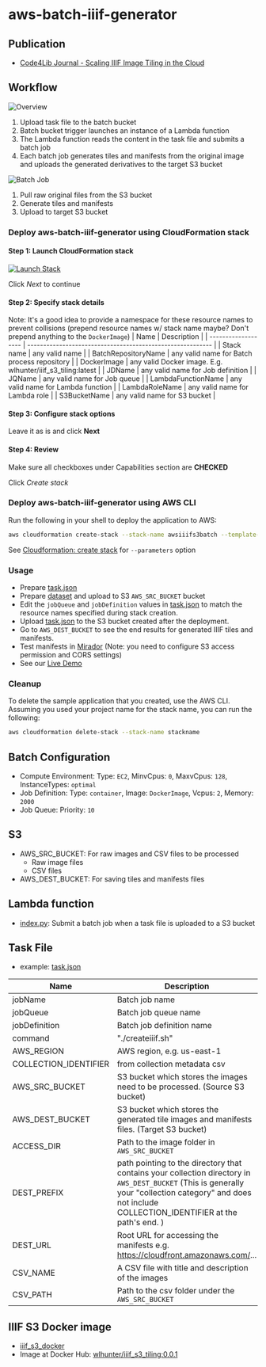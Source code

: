 # aws-batch-iiif-generator

## Publication

- [Code4Lib Journal - Scaling IIIF Image Tiling in the Cloud](https://journal.code4lib.org/articles/14933)

## Workflow

![Overview](images/overview.png "Overview")

1. Upload task file to the batch bucket
2. Batch bucket trigger launches an instance of a Lambda function
3. The Lambda function reads the content in the task file and submits a batch job
4. Each batch job generates tiles and manifests from the original image and uploads the generated derivatives to the target S3 bucket

![Batch Job](images/batch_job.png "Batch Job")

1. Pull raw original files from the S3 bucket
2. Generate tiles and manifests
3. Upload to target S3 bucket

### Deploy aws-batch-iiif-generator using CloudFormation stack

#### Step 1: Launch CloudFormation stack

[![Launch Stack](https://cdn.rawgit.com/buildkite/cloudformation-launch-stack-button-svg/master/launch-stack.svg)](https://console.aws.amazon.com/cloudformation/home?region=us-east-1#/stacks/new?&templateURL=https://vtlib-cf-template.s3.amazonaws.com/prod/cf-templates/aws-batch-iiif-generator/20240605/awsiiifs3batch.template)

Click _Next_ to continue

#### Step 2: Specify stack details

Note: It's a good idea to provide a namespace for these resource names to prevent collisions (prepend resource names w/ stack name maybe? Don't prepend anything to the `DockerImage`)
| Name | Description |
| ------------------- | ---------------------------------------------------------- |
| Stack name | any valid name |
| BatchRepositoryName | any valid name for Batch process repository |
| DockerImage | any valid Docker image. E.g. wlhunter/iiif_s3_tiling:latest |
| JDName | any valid name for Job definition |
| JQName | any valid name for Job queue |
| LambdaFunctionName | any valid name for Lambda function |
| LambdaRoleName | any valid name for Lambda role |
| S3BucketName | any valid name for S3 bucket |

#### Step 3: Configure stack options

Leave it as is and click **Next**

#### Step 4: Review

Make sure all checkboxes under Capabilities section are **CHECKED**

Click _Create stack_

### Deploy aws-batch-iiif-generator using AWS CLI

Run the following in your shell to deploy the application to AWS:

```bash
aws cloudformation create-stack --stack-name awsiiifs3batch --template-body file://awsiiifs3batch.template --capabilities CAPABILITY_NAMED_IAM
```

See [Cloudformation: create stack](https://docs.aws.amazon.com/cli/latest/reference/cloudformation/create-stack.html) for `--parameters` option

### Usage

- Prepare [task.json](examples/task.json)
- Prepare [dataset](examples/sample_dataset.zip) and upload to S3 `AWS_SRC_BUCKET` bucket
- Edit the `jobQueue` and `jobDefinition` values in [task.json](examples/task.json) to match the resource names specified during stack creation.
- Upload [task.json](examples/task.json) to the S3 bucket created after the deployment.
- Go to `AWS_DEST_BUCKET` to see the end results for generated IIIF tiles and manifests.
- Test manifests in [Mirador](https://projectmirador.org/demo/) (Note: you need to configure S3 access permission and CORS settings)
- See our [Live Demo](https://d2fmsr62h737j1.cloudfront.net/index.html)

### Cleanup

To delete the sample application that you created, use the AWS CLI. Assuming you used your project name for the stack name, you can run the following:

```bash
aws cloudformation delete-stack --stack-name stackname
```

## Batch Configuration

- Compute Environment: Type: `EC2`, MinvCpus: `0`, MaxvCpus: `128`, InstanceTypes: `optimal`
- Job Definition: Type: `container`, Image: `DockerImage`, Vcpus: `2`, Memory: `2000`
- Job Queue: Priority: `10`

## S3

- AWS_SRC_BUCKET: For raw images and CSV files to be processed
  - Raw image files
  - CSV files
- AWS_DEST_BUCKET: For saving tiles and manifests files

## Lambda function

- [index.py](src/index.py): Submit a batch job when a task file is uploaded to a S3 bucket

## Task File

- example: [task.json](examples/task.json)

| Name                  | Description                                                                                                                                                                                               |
| --------------------- | --------------------------------------------------------------------------------------------------------------------------------------------------------------------------------------------------------- |
| jobName               | Batch job name                                                                                                                                                                                            |
| jobQueue              | Batch job queue name                                                                                                                                                                                      |
| jobDefinition         | Batch job definition name                                                                                                                                                                                 |
| command               | "./createiiif.sh"                                                                                                                                                                                         |
| AWS_REGION            | AWS region, e.g. us-east-1                                                                                                                                                                                |
| COLLECTION_IDENTIFIER | from collection metadata csv                                                                                                                                                                              |
| AWS_SRC_BUCKET        | S3 bucket which stores the images need to be processed. (Source S3 bucket)                                                                                                                                |
| AWS_DEST_BUCKET       | S3 bucket which stores the generated tile images and manifests files. (Target S3 bucket)                                                                                                                  |
| ACCESS_DIR            | Path to the image folder in `AWS_SRC_BUCKET`                                                                                                                                                              |
| DEST_PREFIX           | path pointing to the directory that contains your collection directory in `AWS_DEST_BUCKET` (This is generally your "collection category" and does not include COLLECTION_IDENTIFIER at the path's end. ) |
| DEST_URL              | Root URL for accessing the manifests e.g. https://cloudfront.amazonaws.com/...                                                                                                                            |
| CSV_NAME              | A CSV file with title and description of the images                                                                                                                                                       |
| CSV_PATH              | Path to the csv folder under the `AWS_SRC_BUCKET`                                                                                                                                                         |

## IIIF S3 Docker image

- [iiif_s3_docker](https://github.com/vt-digital-libraries-platform/iiif_s3_docker)
- Image at Docker Hub: [wlhunter/iiif_s3_tiling:0.0.1](https://hub.docker.com/repository/docker/wlhunter/iiif_s3_tiling/)
